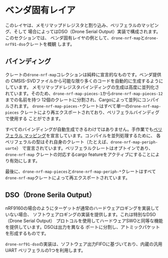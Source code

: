 # ベンダ固有レイア

このレイヤは、メモリマップドレジスタと割り込み、ペリフェラルのマッピング、そして
場合によってはDSO（Drone Serial Output）実装で構成されます。このセクションでは、
ベンダ固有レイヤの例として、`drone-nrf-map`と`drone-nrf91-dso`クレートを概観
します。

## バインディング

クレートの`drone-nrf-map`コレクションは純粋に宣言的なものです。ベンダ提供の
CMSIS-SVDファイルから可能な限り多くのコードを自動的に生成するようにしています。
メモリマップドレジスタバインディングの生成は高度に並列化されています。そのため、`drone-nrf-map-pieces-1`から`drone-nrf-map-pieces-12`までの名前を持つ
12個のクレートに分割され、Cargoによって並列にコンパイルされます。
`drone-nrf-map-pieces-*`クレートはすべて単一の`drone-nrf-map-pieces`
クレートにより再エクスポートされており、ペリフェラルバインディグで使用する
ことができます。

すべてのバインディングが自動生成できるわけではありません。手作業でも[ペリフェラル
マッピング](../periph.md)を宣言しています。コンパイルを並列処理するために、
各ペリフェラルの型はそれ自身のクレート（たとえば、`drone-nrf-map-periph-uarte`）
で宣言されています。ペリフェラルクレートはオプトインであり、`drone-nrf-map`
クレートの対応するcargo featureをアクティブにすることにより有効にします。

最後に、`drone-nrf-map-pieces`と`drone-nrf-map-periph-*`クレートはすべて
`drone-nrf-map`クレートによって再エクスポートされています。

## DSO（Drone Serila Output）

nRF9160の場合のようにターゲットが通常のハードウェアロギングを実装していない場合、
ソフトウェアロギングの実装を提供します。これは特別なDSO（Drone Serial Output）
プロトコルを使用してハードウェアSWOと同等な機能を提供しています。DSOは出力を異なる
ポートに分割し、アトミックパケットを形成するものです。

`drone-nrf91-dso`の実装は、ソフトウェア出力FIFOに基づいており、内蔵の汎用UART
ペリフェラルの1つを利用します。
